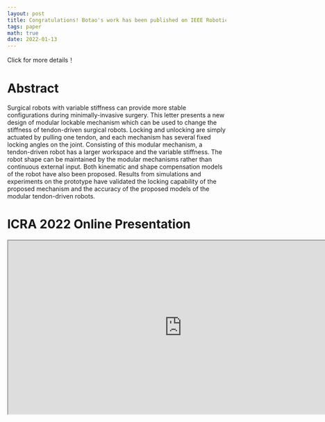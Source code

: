 ```yaml
---
layout: post
title: Congratulations! Botao's work has been published on IEEE Robotics and Automation Letters!
tags: paper
math: true
date: 2022-01-13
---
```


Click for more details！

# Abstract
Surgical robots with variable stiffness can provide more stable configurations during minimally-invasive surgery.
This letter presents a new design of modular lockable mechanism which can be used to change the stiffness of tendon-driven surgical robots.
Locking and unlocking are simply actuated by pulling one tendon, and each mechanism has several fixed locking angles on the joint.
Consisting of this modular mechanism, a tendon-driven robot has a larger workspace and the variable stiffness.
The robot shape can be maintained by the modular mechanisms rather than continuous external input.
Both kinematic and shape compensation models of the robot have also been proposed. 
Results from simulations and experiments on the prototype have validated the locking capability of the proposed mechanism and the accuracy of the proposed models of the modular tendon-driven robots.

# ICRA 2022 Online Presentation
<iframe src="https://www.bilibili.com/video/BV13g4y1p7uq/?spm_id_from=333.1387.homepage.video_card.click&vd_source=3712d687c6c85113f5143af1d0df5e5a" width="800" height="400" frameborder="1"></iframe>
